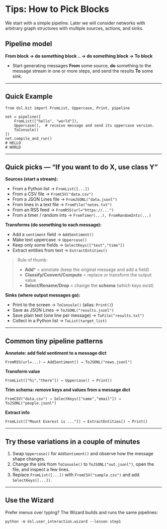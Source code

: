 
# Tips: How to Pick Blocks

We start with a simple pipeline. 
Later we will consider networks with arbitrary graph structures with multiple sources, actions, and sinks. 

## Pipeline model 

**From block → do something block .. → do something block → To block**  


- Start generating messages **From** some source,  **do** something to the message stream in one or more steps, and send the results **To** some sink. 
---

## Quick Example

```
from dsl.kit import FromList, Uppercase, Print, pipeline

net = pipeline([
    FromList(["hello", "world"]),
    Uppercase(),  # receive message and send its uppercase version.
    ToConsole()           
])
net.compile_and_run()
# HELLO
# WORLD
```

---

## Quick picks — “If you want to do X, use class Y”

**Sources (start a stream):**
- From a Python list → `FromList([...])`
- From a CSV file → `FromCSV("data.csv")`
- From a JSON Lines file → `FromJSONL("data.jsonl")`
- From lines in a text file → `FromFile("notes.txt")`
- From an RSS feed → `FromRSS(url="https://...")`
- From a timer / random ints → `FromTimer(...), FromRandomInts(...)`

**Transforms (do something to each message):**
- Add a `sentiment` field → `AddSentiment()`
- Make text uppercase → `Uppercase()`
- Keep only some fields → `SelectKeys(["text","time"])`
- Extract entities from text → `ExtractEntities()`

> Rule of thumb:  
> - **Add*** = annotate (keep the original message and add a field)  
> - **Classify/Convert/Compute** = replace or transform the output value  
> - **Select/Rename/Drop** = change the **schema** (which keys exist)

**Sinks (where output messages go):**
- Print to the screen → `ToConsole()` (alias: `Print()`)
- Save as JSON Lines → `ToJSONL("results.jsonl")`
- Save plain text (one line per message) → `ToFile("results.txt")`
- Collect in a Python list → `ToList(target_list)`

---

## Common tiny pipeline patterns

**Annotate: add field sentiment to a message dict**
```
FromRSS(url=...) → AddSentiment() → ToJSONL("news.jsonl")
```

**Transform value**
```
FromList(["hi","there"]) → Uppercase() → Print()
```

**Trim schema: remove keys and values from a message dict**
```
FromCSV("data.csv") → SelectKeys(["name","email"]) → ToJSONL("people.jsonl")
```

**Extract info**
```
FromList(["Mount Everest is ..."]) → ExtractEntities() → Print()
```

---

## Try these variations in a couple of minutes

1. Swap `Uppercase()` for `AddSentiment()` and observe how the message shape changes.
2. Change the sink from `ToConsole()` to `ToJSONL("out.jsonl")`, open the file, and inspect a few lines.
3. Replace `FromList([...])` with `FromCSV("sample.csv")` and add `SelectKeys([...])`.

---

## Use the Wizard

Prefer menus over typing? The Wizard builds and runs the same pipelines:

```
python -m dsl.user_interaction.wizard --lesson step1
```



